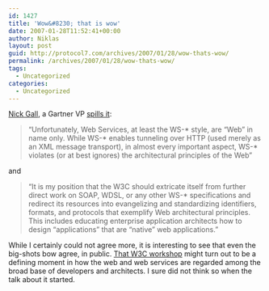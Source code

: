 ```yaml
---
id: 1427
title: 'Wow&#8230; that is wow'
date: 2007-01-28T11:52:41+00:00
author: Niklas
layout: post
guid: http://protocol7.com/archives/2007/01/28/wow-thats-wow/
permalink: /archives/2007/01/28/wow-thats-wow/
tags:
  - Uncategorized
categories:
  - Uncategorized
---
```

<div class='microid-84ae26c14c28dfb0eaab81e2d5a63df23d4888ec'>
  <p>
    <a href="http://ironick.typepad.com/">Nick Gall</a>, a Gartner VP <a href="http://www.w3.org/2007/01/wos-papers/gall">spills it</a>:
  </p>
  
  <blockquote>
    <p>
      &#8220;Unfortunately, Web Services, at least the WS-* style, are &#8220;Web&#8221; in name only. While WS-* enables tunneling over HTTP (used merely as an XML message transport), in almost every important aspect, WS-* violates (or at best ignores) the architectural principles of the Web&#8221;
    </p>
  </blockquote>
  
  <p>
    and
  </p>
  
  <blockquote>
    <p>
      &#8220;It is my position that the W3C should extricate itself from further direct work on SOAP, WDSL, or any other WS-* specifications and redirect its resources into evangelizing and standardizing identifiers, formats, and protocols that exemplify Web architectural principles. This includes educating enterprise application architects how to design &#8220;applications&#8221; that are &#8220;native&#8221; web applications.&#8221;
    </p>
  </blockquote>
  
  <p>
    While I certainly could not agree more, it is interesting to see that even the big-shots bow agree, in public. <a href="http://www.w3.org/2006/10/wos-ec-cfp.html">That W3C workshop</a> might turn out to be a defining moment in how the web and web services are regarded among the broad base of developers and architects. I sure did not think so when the talk about it started.
  </p>
</div>